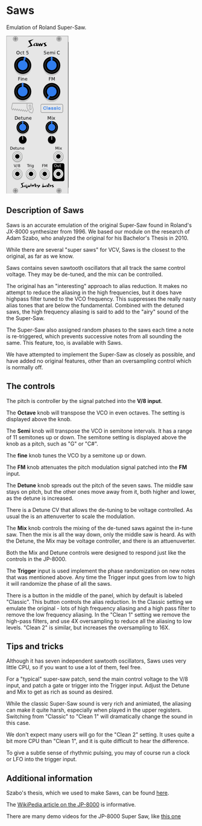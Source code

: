 # Saws
Emulation of Roland Super-Saw.

![Saws Panel](./saws-panel.png)

## Description of Saws

Saws is an accurate emulation of the original Super-Saw found in Roland's JX-8000 synthesizer from 1996. We based our module on the research of Adam Szabo, who analyzed the original for his Bachelor's Thesis in 2010.

While there are several "super saws" for VCV, Saws is the closest to the original, as far as we know.

Saws contains seven sawtooth oscillators that all track the same control voltage. They may be de-tuned, and the mix can be controlled.

The original has an "interesting" approach to alias reduction. It makes no attempt to reduce the aliasing in the high frequencies, but it does have highpass filter tuned to the VCO frequency. This suppresses the really nasty alias tones that are below the fundamental. Combined with the detuned saws, the high frequency aliasing is said to add to the "airy" sound of the the Super-Saw.

The Super-Saw also assigned random phases to the saws each time a note is re-triggered, which prevents successive notes from all sounding the same. This feature, too, is available with Saws.

We have attempted to implement the Super-Saw as closely as possible, and have added no original features, other than an oversampling control which is normally off.

## The controls

The pitch is controller by the signal patched into the **V/8 input**.

The **Octave** knob will transpose the VCO in even octaves. The setting is displayed above the knob.

The **Semi** knob will transpose the VCO in semitone intervals. It has a range of 11 semitones up or down. The semitone setting is displayed above the knob as a pitch, such as "G" or "C#".

The **fine** knob tunes the VCO by a semitone up or down.

The **FM** knob attenuates the pitch modulation signal patched into the **FM** input.

The **Detune** knob spreads out the pitch of the seven saws. The middle saw stays on pitch, but the other ones move away from it, both higher and lower, as the detune is increased.

There is a Detune CV that allows the de-tuning to be voltage controlled. As usual the is an attenuverter to scale the modulation.

The **Mix** knob controls the mixing of the de-tuned saws against the in-tune saw. Then the mix is all the way down, only the middle saw is heard. As with the Detune, the Mix may be voltage controller, and there is an attuenuverter.

Both the Mix and Detune controls were designed to respond just like the controls in the JP-8000.

The **Trigger** input is used implement the phase randomization on new notes that was mentioned above. Any time the Trigger input goes from low to high it will randomize the phase of all the saws.

There is a button in the middle of the panel, which by default is labeled "Classic". This button controls the alias reduction. In the Classic setting we emulate the original - lots of high frequency aliasing and a high pass filter to remove the low frequency aliasing. In the "Clean 1" setting we remove the high-pass filters, and use 4X oversampling to reduce all the aliasing to low levels. "Clean 2" is similar, but increases the oversampling to 16X.

## Tips and tricks

Although it has seven independent sawtooth oscillators, Saws uses very little CPU, so if you want to use a lot of them, feel free.

For a "typical" super-saw patch, send the main control voltage to the V/8 input, and patch a gate or trigger into the Trigger input. Adjust the Detune and Mix to get as rich as sound as desired.

While the classic Super-Saw sound is very rich and animiated, the aliasing can make it quite harsh, especially when played in the upper registers. Switching from "Classic" to "Clean 1" will dramatically change the sound in this case.

We don't expect many users will go for the "Clean 2" setting. It uses quite a bit more CPU than "Clean 1", and it is quite difficult to hear the difference.

To give a subtle sense of rhythmic pulsing, you may of course run a clock or LFO into the trigger input.

## Additional information

Szabo's thesis, which we used to make Saws, can be found [here](https://www.nada.kth.se/utbildning/grukth/exjobb/rapportlistor/2010/rapporter10/szabo_adam_10131.pdf).

The [WikiPedia article on the JP-8000](https://en.wikipedia.org/wiki/Roland_JP-8000) is informative.

There are many demo videos for the JP-8000 Super Saw, like [this one](https://www.youtube.com/watch?v=D0eTgyRkdDU)


